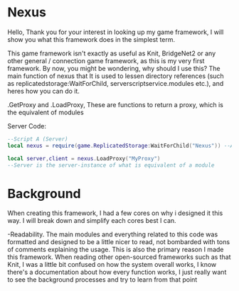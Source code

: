 # Nexus

Hello, Thank you for your interest in looking up my game framework, I will show you what this framework does in the simplest term.

This game framework isn't exactly as useful as Knit, BridgeNet2 or any other general / connection game framework, as this is my very first framework. By now, you might be wondering, why should I use this? The main function of nexus that It is used to lessen directory references (such as replicatedstorage:WaitForChild, serverscriptservice.modules etc.), and heres how you can do it.

.GetProxy and .LoadProxy, These are functions to return a proxy, which is the equivalent of modules

Server Code:
```lua
--Script A (Server)
local nexus = require(game.ReplicatedStorage:WaitForChild("Nexus")) --Assuming it was placed there

local server,client = nexus.LoadProxy("MyProxy")
--Server is the server-instance of what is equivalent of a module
```

# Background
When creating this framework, I had a few cores on why i designed it this way. I will break down and simplify each cores best I can.

-Readability.
The main modules and everything related to this code was formatted and designed to be a little nicer to read, not bombarded with tons of comments explaining the usage. This is also the primary reason I made this framework. When reading other open-sourced frameworks such as that Knit, I was a little bit confused on how the system overall works, I know there's a documentation about how every function works, I just really want to see the background processes and try to learn from that point
